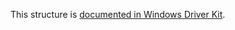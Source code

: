 This structure is [documented in Windows Driver Kit](https://learn.microsoft.com/en-us/windows-hardware/drivers/ddi/ntifs/ns-ntifs-_rtl_segment_heap_parameters).
